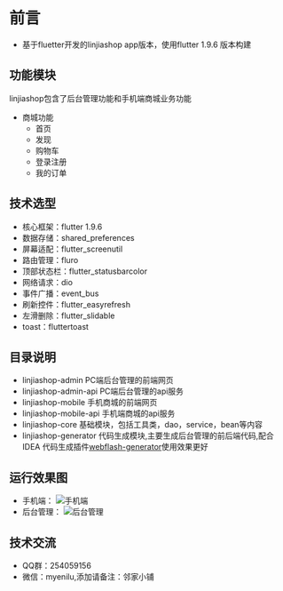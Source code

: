  # 前言
- 基于fluetter开发的linjiashop app版本，使用flutter 1.9.6 版本构建
## 功能模块
linjiashop包含了后台管理功能和手机端商城业务功能
- 商城功能
    - 首页
    - 发现
    - 购物车
    - 登录注册
    - 我的订单

## 技术选型
- 核心框架：flutter 1.9.6
- 数据存储：shared_preferences
- 屏幕适配：flutter_screenutil
- 路由管理：fluro
- 顶部状态栏：flutter_statusbarcolor
- 网络请求：dio
- 事件广播：event_bus
- 刷新控件：flutter_easyrefresh
- 左滑删除：flutter_slidable
- toast：fluttertoast

## 目录说明
- linjiashop-admin PC端后台管理的前端网页
- linjiashop-admin-api PC端后台管理的api服务
- linjiashop-mobile 手机商城的前端网页
- linjiashop-mobile-api 手机端商城的api服务
- linjiashop-core 基础模块，包括工具类，dao，service，bean等内容
- linjiashop-generator 代码生成模块,主要生成后台管理的前后端代码,配合IDEA 代码生成插件[webflash-generator](https://plugins.jetbrains.com/plugin/12648-webflash-generator)使用效果更好
## 运行效果图
- 手机端：
![手机端](doc/mobile.gif)
- 后台管理：
![后台管理](doc/admin.gif)
## 技术交流
- QQ群：254059156
- 微信：myenilu,添加请备注：邻家小铺